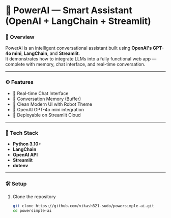 # 🤖 PowerAI — Smart Assistant (OpenAI + LangChain + Streamlit)

### 🚀 Overview
PowerAI is an intelligent conversational assistant built using **OpenAI's GPT-4o mini**, **LangChain**, and **Streamlit**.  
It demonstrates how to integrate LLMs into a fully functional web app — complete with memory, chat interface, and real-time conversation.

---

### ⚙️ Features
- 💬 Real-time Chat Interface
- 🧠 Conversation Memory (Buffer)
- 🌈 Clean Modern UI with Robot Theme
- 🔄 OpenAI GPT-4o mini integration
- 🚀 Deployable on Streamlit Cloud

---

### 🧩 Tech Stack
- **Python 3.10+**
- **LangChain**
- **OpenAI API**
- **Streamlit**
- **dotenv**

---

### 🛠️ Setup
1. Clone the repository  
   ```bash
   git clone https://github.com/vikash321-sudo/powersimple-ai.git
   cd powersimple-ai
